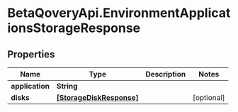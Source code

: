 # BetaQoveryApi.EnvironmentApplicationsStorageResponse

## Properties

Name | Type | Description | Notes
------------ | ------------- | ------------- | -------------
**application** | **String** |  | 
**disks** | [**[StorageDiskResponse]**](StorageDiskResponse.md) |  | [optional] 


